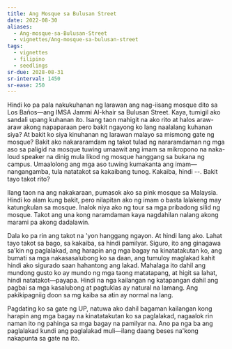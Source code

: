 ```yaml
---
title: Ang Mosque sa Bulusan Street
date: 2022-08-30
aliases:
  - Ang-mosque-sa-Bulusan-Street
  - vignettes/Ang-mosque-sa-bulusan-street
tags:
  - vignettes
  - filipino
  - seedlings
sr-due: 2028-08-31
sr-interval: 1450
sr-ease: 250
---
```

Hindi ko pa pala nakukuhanan ng larawan ang nag-iisang mosque dito sa Los Baños—ang IMSA Jammi Al-khair sa Bulusan Street. Kaya, tumigil ako sandali upang kuhanan ito. Isang taon mahigit na ako rito at halos araw-araw akong napaparaan pero bakit ngayong ko lang naalalang kuhanan siya? At bakit ko siya kinuhanan ng larawan malayo sa mismong gate ng mosque? Bakit ako nakararamdam ng takot tulad ng nararamdaman ng mga aso sa paligid na mosque tuwing umaawit ang imam sa mikropono na naka-loud speaker na dinig mula likod ng mosque hanggang sa bukana ng campus. Umaalolong ang mga aso tuwing kumakanta ang imam—nangangamba, tula natatakot sa kakaibang tunog. Kakaiba, hindi --. Bakit tayo takot rito?

Ilang taon na ang nakakaraan, pumasok ako sa pink mosque sa Malaysia. Hindi ko alam kung bakit, pero nilapitan ako ng imam o basta lalakeng may katungkulan sa mosque. Inalok niya ako ng tour sa mga pribadong silid ng mosque. Takot ang una kong naramdaman kaya nagdahilan nalang akong marami pa akong dadalawin.

Dala ko pa rin ang takot na 'yon hanggang ngayon. At hindi lang ako. Lahat tayo takot sa bago, sa kakaiba, sa hindi pamilyar. Siguro, ito ang ginagawa sa'kin ng paglalakad, ang harapin ang mga bagay na kinatatakutan ko, ang bumati sa mga nakasasalubong ko sa daan, ang tumuloy maglakad kahit hindi ako sigurado saan hahantong ang lakad. Mahalaga ito dahil ang mundong gusto ko ay mundo ng mga taong matatapang, at higit sa lahat, hindi natatakot—payapa. Hindi na nga kailangan ng katapangan dahil ang pagbai sa mga kasalubong at pagtuklas ay natural na lamang. Ang pakikipagniig doon sa mg kaiba sa atin ay normal na lang.

Pagdating ko sa gate ng UP, natuwa ako dahil bagaman kailangan kong harapin ang mga bagay na kinatatakutan ko sa paglalakad, nagaalok rin naman ito ng pahinga sa mga bagay na pamilyar na. Ano pa nga ba ang paglalakad kundi ang paglalakad muli—ilang daang beses na'kong nakapunta sa gate na ito.